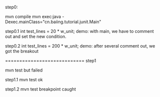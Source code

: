 
step0:

mvn compile
mvn exec:java -Dexec.mainClass="cn.baiing.tutorial.junit.Main"


step0.1
int test_lines = 20 * w_unit;
demo: with main, we have to comment out and set the new condition.


step0.2
int test_lines = 200 * w_unit;
demo: after several comment out, we got the breakout

============================
step1

mvn test
but failed

step1.1
mvn test
ok

step1.2
mvn test
breakpoint caught






